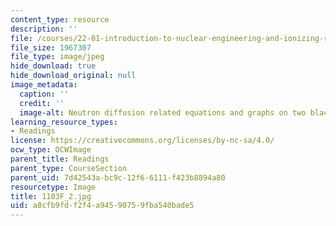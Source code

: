 ```yaml
---
content_type: resource
description: ''
file: /courses/22-01-introduction-to-nuclear-engineering-and-ionizing-radiation-fall-2016/a8cfb9fdf2f4a94590759fba540bade5_1103F_2.jpg
file_size: 1967307
file_type: image/jpeg
hide_download: true
hide_download_original: null
image_metadata:
  caption: ''
  credit: ''
  image-alt: Neutron diffusion related equations and graphs on two blackboards.
learning_resource_types:
- Readings
license: https://creativecommons.org/licenses/by-nc-sa/4.0/
ocw_type: OCWImage
parent_title: Readings
parent_type: CourseSection
parent_uid: 7d42543a-bc9c-12f6-6111-f423b8894a80
resourcetype: Image
title: 1103F_2.jpg
uid: a8cfb9fd-f2f4-a945-9075-9fba540bade5
---
```

